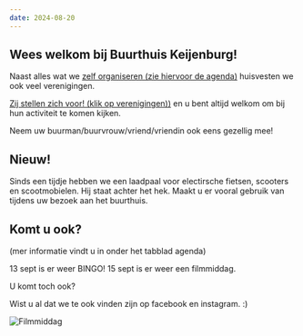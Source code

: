 ```yaml
---
date: 2024-08-20
---
```


## Wees welkom bij Buurthuis Keijenburg!

Naast alles wat we [zelf organiseren (zie hiervoor de agenda)](/activiteiten/agenda)
huisvesten we ook veel verenigingen.

[Zij stellen zich voor! (klik op verenigingen))](/verenigingen)
en u bent altijd welkom om bij hun activiteit te komen kijken.

Neem uw buurman/buurvrouw/vriend/vriendin ook eens gezellig mee!

## Nieuw!
Sinds een tijdje hebben we een laadpaal voor electirsche fietsen, scooters en scootmobielen.
Hij staat achter het hek. Maakt u er vooral gebruik van tijdens uw bezoek aan het buurthuis.

## Komt u ook?

(mer informatie vindt u in onder het tabblad agenda)

13 sept is er weer BINGO!
15 sept is er weer een filmmiddag.

U komt toch ook?

Wist u al dat we te ook vinden zijn op facebook en instagram. :)

![Filmmiddag](/images/temp/film-middag.jpg)
